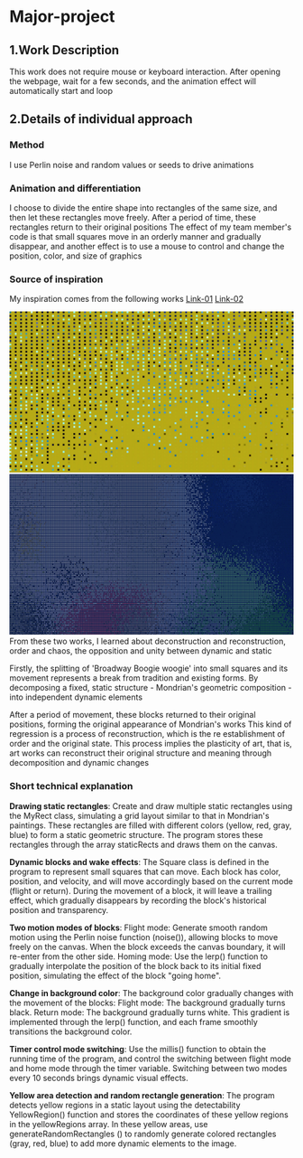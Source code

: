 # Major-project

## 1.Work Description
This work does not require mouse or keyboard interaction. After opening the webpage, wait for a few seconds, and the animation effect will automatically start and loop


## 2.Details of individual approach

### Method
I use Perlin noise and random values or seeds to drive animations

### Animation and differentiation
I choose to divide the entire shape into rectangles of the same size, and then let these rectangles move freely. After a period of time, these rectangles return to their original positions
The effect of my team member's code is that small squares move in an orderly manner and gradually disappear, and another effect is to use a mouse to control and change the position, color, and size of graphics


### Source of inspiration
My inspiration comes from the following works
[Link-01](https://reas.com/youtube/)
[Link-02](https://reas.com/century_xxx/)

![Pic-01](README_images/1.jpg)
![Pic-02](README_images/2.jpg)
From these two works, I learned about deconstruction and reconstruction, order and chaos, the opposition and unity between dynamic and static

Firstly, the splitting of 'Broadway Boogie woogie' into small squares and its movement represents a break from tradition and existing forms. By decomposing a fixed, static structure - Mondrian's geometric composition - into independent dynamic elements

After a period of movement, these blocks returned to their original positions, forming the original appearance of Mondrian's works This kind of regression is a process of reconstruction, which is the re establishment of order and the original state. This process implies the plasticity of art, that is, art works can reconstruct their original structure and meaning through decomposition and dynamic changes


### Short technical explanation
**Drawing static rectangles**:
Create and draw multiple static rectangles using the MyRect class, simulating a grid layout similar to that in Mondrian's paintings. These rectangles are filled with different colors (yellow, red, gray, blue) to form a static geometric structure.
The program stores these rectangles through the array staticRects and draws them on the canvas.

**Dynamic blocks and wake effects**:
The Square class is defined in the program to represent small squares that can move. Each block has color, position, and velocity, and will move accordingly based on the current mode (flight or return).
During the movement of a block, it will leave a trailing effect, which gradually disappears by recording the block's historical position and transparency.

**Two motion modes of blocks**:
Flight mode: Generate smooth random motion using the Perlin noise function (noise()), allowing blocks to move freely on the canvas. When the block exceeds the canvas boundary, it will re-enter from the other side.
Homing mode: Use the lerp() function to gradually interpolate the position of the block back to its initial fixed position, simulating the effect of the block "going home".

**Change in background color**:
The background color gradually changes with the movement of the blocks:
Flight mode: The background gradually turns black.
Return mode: The background gradually turns white.
This gradient is implemented through the lerp() function, and each frame smoothly transitions the background color.

**Timer control mode switching**:
Use the millis() function to obtain the running time of the program, and control the switching between flight mode and home mode through the timer variable. Switching between two modes every 10 seconds brings dynamic visual effects.

**Yellow area detection and random rectangle generation**:
The program detects yellow regions in a static layout using the detectability YellowRegion() function and stores the coordinates of these yellow regions in the yellowRegions array.
In these yellow areas, use generateRandomRectangles () to randomly generate colored rectangles (gray, red, blue) to add more dynamic elements to the image.